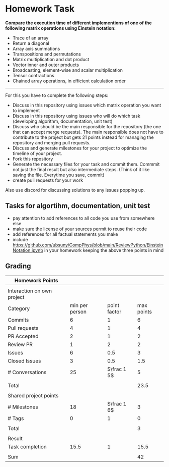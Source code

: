# Homework Task

**Compare the execution time of different implementions of one of the following matrix operations using Einstein notation:**
- Trace of an array
- Return a diagonal
- Array axis summations
- Transpositions and permutations
- Matrix multiplication and dot product
- Vector inner and outer products
- Broadcasting, element-wise and scalar multiplication
- Tensor contractions
- Chained array operations, in efficient calculation order

---

For this you have to complete the following steps:

- Discuss in this repository using issues which matrix operation you want to implement
- Discuss in this repository using issues who will do which task (developing algorithm, documentation, unit test)
- Discuss who should be the main responsible for the repository (the one that can accept merge requests). The main responsible does not have to contribute to the project but gets 21 points instead for managing the repository and merging pull requests.
- Discuss and generate milestones for your project to optimize the timeline of your project.
- Fork this repository
- Generate the necessary files for your task and commit them. Commmit not just the final result but also intermediate steps. (Think of it like saving the file. Everytime you save, commit)
- create pull requests for your work

Also use discord for discussing solutions to any issues popping up.

## Tasks for algortihm, documentation, unit test

- pay attention to add references to all code you use from somewhere else
- make sure the license of your sources permit to reuse their code
- add references for all factual statements you make
- include https://github.com/ubsuny/CompPhys/blob/main/ReviewPython/EinsteinNotation.ipynb in your homework keeping the above three points in mind

## Grading

| Homework Points                  |                |              |            |
| -------------------------------- | -------------- | ------------ | ---------- |
|                                  |                |              |            |
| Interaction on own project       |                |              |            |
| Category                         | min per person | point factor | max points |
| Commits                          | 6              | 1            | 6          |
| Pull requests                    | 4              | 1            | 4          |
| PR Accepted                      | 2              | 1            | 2          |
| Review PR                        | 1              | 2            | 2          |
| Issues                           | 6              | 0.5          | 3          |
| Closed Issues                    | 3              | 0.5          | 1.5        |
| \# Conversations                 | 25             | $\frac 1 5$  | 5          |
|                                  |                |              |            |
| Total                            |                |              | 23.5       |
|                                  |                |              |            |
| Shared project points            |                |              |            |
| \# Milestones                    | 18             | $\frac 1 6$  | 3          |
| \# Tags                          | 0              | 1            | 0          |
|                                  |                |              |            |
| Total                            |                |              | 3          |
|                                  |                |              |            |
| Result                           |                |              |            |
| Task completion                  | 15.5           | 1            | 15.5       |
|                                  |                |              |            |
| Sum                              |                |              | 42         |
